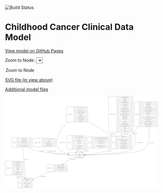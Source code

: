 <link rel='stylesheet' href="assets/style.css">
<link rel='stylesheet' href="https://unpkg.com/leaflet@1.5.1/dist/leaflet.css" integrity="sha512-xwE/Az9zrjBIphAcBb3F6JVqxf46+CDLwfLMHloNu6KEQCAWi6HcDUbeOfBIptF7tcCzusKFjFw2yuvEpDL9wQ==" crossorigin="">
<script type="text/javascript" src="https://code.jquery.com/jquery-3.2.1.min.js"></script>
<script type="text/javascript"  src="https://unpkg.com/leaflet@1.5.1/dist/leaflet.js"></script>
<script type="text/javascript" src="assets/actions.js"></script>

![Build Status](https://github.com/CBIIT/c3d-model/actions/workflows/model-test-and-deploy.yml/badge.svg)

# Childhood Cancer Clinical Data Model

[View model on GitHub Pages](https://cbiit.github.io/c3d-model/)


Zoom to Node: <select id="node_select">
  <option value="">Zoom to Node</option>
</select>
<div id="model"></div>

<p>
<a href="./model-desc/c3d-model.svg">SVG file (in view above)</a>
<p>
<a href="./model-desc">Additional model files</a>
<div id='graph' style='display:off;'>
<svg width="2536pt" height="1528pt"
 viewBox="0.00 0.00 2536.00 1528.00" xmlns="http://www.w3.org/2000/svg" xmlns:xlink="http://www.w3.org/1999/xlink">
<g id="graph0" class="graph" transform="scale(1 1) rotate(0) translate(4 1524)">
<title>Perl</title>
<polygon fill="#ffffff" stroke="transparent" points="-4,4 -4,-1524 2532,-1524 2532,4 -4,4"/>
<!-- sample -->
<g id="node1" class="node">
<title>sample</title>
<path fill="none" stroke="#000000" d="M1772.5,-651C1772.5,-651 2086.5,-651 2086.5,-651 2092.5,-651 2098.5,-657 2098.5,-663 2098.5,-663 2098.5,-846 2098.5,-846 2098.5,-852 2092.5,-858 2086.5,-858 2086.5,-858 1772.5,-858 1772.5,-858 1766.5,-858 1760.5,-852 1760.5,-846 1760.5,-846 1760.5,-663 1760.5,-663 1760.5,-657 1766.5,-651 1772.5,-651"/>
<text text-anchor="middle" x="1794.5" y="-750.8" font-family="Times,serif" font-size="14.00" fill="#000000">sample</text>
<polyline fill="none" stroke="#000000" points="1828.5,-651 1828.5,-858 "/>
<text text-anchor="middle" x="1839" y="-750.8" font-family="Times,serif" font-size="14.00" fill="#000000"> </text>
<polyline fill="none" stroke="#000000" points="1849.5,-651 1849.5,-858 "/>
<text text-anchor="middle" x="1963.5" y="-842.8" font-family="Times,serif" font-size="14.00" fill="#000000">anatomic_site</text>
<polyline fill="none" stroke="#000000" points="1849.5,-835 2077.5,-835 "/>
<text text-anchor="middle" x="1963.5" y="-819.8" font-family="Times,serif" font-size="14.00" fill="#000000">id</text>
<polyline fill="none" stroke="#000000" points="1849.5,-812 2077.5,-812 "/>
<text text-anchor="middle" x="1963.5" y="-796.8" font-family="Times,serif" font-size="14.00" fill="#000000">participant_age_at_collection</text>
<polyline fill="none" stroke="#000000" points="1849.5,-789 2077.5,-789 "/>
<text text-anchor="middle" x="1963.5" y="-773.8" font-family="Times,serif" font-size="14.00" fill="#000000">percent_necrosis</text>
<polyline fill="none" stroke="#000000" points="1849.5,-766 2077.5,-766 "/>
<text text-anchor="middle" x="1963.5" y="-750.8" font-family="Times,serif" font-size="14.00" fill="#000000">percent_tumor</text>
<polyline fill="none" stroke="#000000" points="1849.5,-743 2077.5,-743 "/>
<text text-anchor="middle" x="1963.5" y="-727.8" font-family="Times,serif" font-size="14.00" fill="#000000">sample_description</text>
<polyline fill="none" stroke="#000000" points="1849.5,-720 2077.5,-720 "/>
<text text-anchor="middle" x="1963.5" y="-704.8" font-family="Times,serif" font-size="14.00" fill="#000000">sample_id</text>
<polyline fill="none" stroke="#000000" points="1849.5,-697 2077.5,-697 "/>
<text text-anchor="middle" x="1963.5" y="-681.8" font-family="Times,serif" font-size="14.00" fill="#000000">sample_tumor_status</text>
<polyline fill="none" stroke="#000000" points="1849.5,-674 2077.5,-674 "/>
<text text-anchor="middle" x="1963.5" y="-658.8" font-family="Times,serif" font-size="14.00" fill="#000000">tumor_classification</text>
<polyline fill="none" stroke="#000000" points="2077.5,-651 2077.5,-858 "/>
<text text-anchor="middle" x="2088" y="-750.8" font-family="Times,serif" font-size="14.00" fill="#000000"> </text>
</g>
<!-- participant -->
<g id="node8" class="node">
<title>participant</title>
<path fill="none" stroke="#000000" d="M1065,-495.5C1065,-495.5 1296,-495.5 1296,-495.5 1302,-495.5 1308,-501.5 1308,-507.5 1308,-507.5 1308,-575.5 1308,-575.5 1308,-581.5 1302,-587.5 1296,-587.5 1296,-587.5 1065,-587.5 1065,-587.5 1059,-587.5 1053,-581.5 1053,-575.5 1053,-575.5 1053,-507.5 1053,-507.5 1053,-501.5 1059,-495.5 1065,-495.5"/>
<text text-anchor="middle" x="1101" y="-537.8" font-family="Times,serif" font-size="14.00" fill="#000000">participant</text>
<polyline fill="none" stroke="#000000" points="1149,-495.5 1149,-587.5 "/>
<text text-anchor="middle" x="1159.5" y="-537.8" font-family="Times,serif" font-size="14.00" fill="#000000"> </text>
<polyline fill="none" stroke="#000000" points="1170,-495.5 1170,-587.5 "/>
<text text-anchor="middle" x="1228.5" y="-572.3" font-family="Times,serif" font-size="14.00" fill="#000000">id</text>
<polyline fill="none" stroke="#000000" points="1170,-564.5 1287,-564.5 "/>
<text text-anchor="middle" x="1228.5" y="-549.3" font-family="Times,serif" font-size="14.00" fill="#000000">participant_id</text>
<polyline fill="none" stroke="#000000" points="1170,-541.5 1287,-541.5 "/>
<text text-anchor="middle" x="1228.5" y="-526.3" font-family="Times,serif" font-size="14.00" fill="#000000">race</text>
<polyline fill="none" stroke="#000000" points="1170,-518.5 1287,-518.5 "/>
<text text-anchor="middle" x="1228.5" y="-503.3" font-family="Times,serif" font-size="14.00" fill="#000000">sex_at_birth</text>
<polyline fill="none" stroke="#000000" points="1287,-495.5 1287,-587.5 "/>
<text text-anchor="middle" x="1297.5" y="-537.8" font-family="Times,serif" font-size="14.00" fill="#000000"> </text>
</g>
<!-- sample&#45;&gt;participant -->
<g id="edge12" class="edge">
<title>sample&#45;&gt;participant</title>
<path fill="none" stroke="#000000" d="M1778.4955,-650.8949C1769.5392,-646.529 1760.5074,-642.5181 1751.5,-639 1609.9602,-583.7184 1436.5865,-559.7283 1318.2635,-549.3499"/>
<polygon fill="#000000" stroke="#000000" points="1318.3222,-545.8422 1308.0601,-548.4767 1317.7252,-552.8167 1318.3222,-545.8422"/>
<text text-anchor="middle" x="1728" y="-609.8" font-family="Times,serif" font-size="14.00" fill="#000000">of_sample</text>
</g>
<!-- reference_file -->
<g id="node2" class="node">
<title>reference_file</title>
<path fill="none" stroke="#000000" d="M12,-213.5C12,-213.5 289,-213.5 289,-213.5 295,-213.5 301,-219.5 301,-225.5 301,-225.5 301,-431.5 301,-431.5 301,-437.5 295,-443.5 289,-443.5 289,-443.5 12,-443.5 12,-443.5 6,-443.5 0,-437.5 0,-431.5 0,-431.5 0,-225.5 0,-225.5 0,-219.5 6,-213.5 12,-213.5"/>
<text text-anchor="middle" x="58" y="-324.8" font-family="Times,serif" font-size="14.00" fill="#000000">reference_file</text>
<polyline fill="none" stroke="#000000" points="116,-213.5 116,-443.5 "/>
<text text-anchor="middle" x="126.5" y="-324.8" font-family="Times,serif" font-size="14.00" fill="#000000"> </text>
<polyline fill="none" stroke="#000000" points="137,-213.5 137,-443.5 "/>
<text text-anchor="middle" x="208.5" y="-428.3" font-family="Times,serif" font-size="14.00" fill="#000000">dcf_indexd_guid</text>
<polyline fill="none" stroke="#000000" points="137,-420.5 280,-420.5 "/>
<text text-anchor="middle" x="208.5" y="-405.3" font-family="Times,serif" font-size="14.00" fill="#000000">file_category</text>
<polyline fill="none" stroke="#000000" points="137,-397.5 280,-397.5 "/>
<text text-anchor="middle" x="208.5" y="-382.3" font-family="Times,serif" font-size="14.00" fill="#000000">file_description</text>
<polyline fill="none" stroke="#000000" points="137,-374.5 280,-374.5 "/>
<text text-anchor="middle" x="208.5" y="-359.3" font-family="Times,serif" font-size="14.00" fill="#000000">file_name</text>
<polyline fill="none" stroke="#000000" points="137,-351.5 280,-351.5 "/>
<text text-anchor="middle" x="208.5" y="-336.3" font-family="Times,serif" font-size="14.00" fill="#000000">file_size</text>
<polyline fill="none" stroke="#000000" points="137,-328.5 280,-328.5 "/>
<text text-anchor="middle" x="208.5" y="-313.3" font-family="Times,serif" font-size="14.00" fill="#000000">file_type</text>
<polyline fill="none" stroke="#000000" points="137,-305.5 280,-305.5 "/>
<text text-anchor="middle" x="208.5" y="-290.3" font-family="Times,serif" font-size="14.00" fill="#000000">id</text>
<polyline fill="none" stroke="#000000" points="137,-282.5 280,-282.5 "/>
<text text-anchor="middle" x="208.5" y="-267.3" font-family="Times,serif" font-size="14.00" fill="#000000">md5sum</text>
<polyline fill="none" stroke="#000000" points="137,-259.5 280,-259.5 "/>
<text text-anchor="middle" x="208.5" y="-244.3" font-family="Times,serif" font-size="14.00" fill="#000000">reference_file_id</text>
<polyline fill="none" stroke="#000000" points="137,-236.5 280,-236.5 "/>
<text text-anchor="middle" x="208.5" y="-221.3" font-family="Times,serif" font-size="14.00" fill="#000000">reference_file_url</text>
<polyline fill="none" stroke="#000000" points="280,-213.5 280,-443.5 "/>
<text text-anchor="middle" x="290.5" y="-324.8" font-family="Times,serif" font-size="14.00" fill="#000000"> </text>
</g>
<!-- study -->
<g id="node12" class="node">
<title>study</title>
<path fill="none" stroke="#000000" d="M220,-.5C220,-.5 439,-.5 439,-.5 445,-.5 451,-6.5 451,-12.5 451,-12.5 451,-149.5 451,-149.5 451,-155.5 445,-161.5 439,-161.5 439,-161.5 220,-161.5 220,-161.5 214,-161.5 208,-155.5 208,-149.5 208,-149.5 208,-12.5 208,-12.5 208,-6.5 214,-.5 220,-.5"/>
<text text-anchor="middle" x="236" y="-77.3" font-family="Times,serif" font-size="14.00" fill="#000000">study</text>
<polyline fill="none" stroke="#000000" points="264,-.5 264,-161.5 "/>
<text text-anchor="middle" x="274.5" y="-77.3" font-family="Times,serif" font-size="14.00" fill="#000000"> </text>
<polyline fill="none" stroke="#000000" points="285,-.5 285,-161.5 "/>
<text text-anchor="middle" x="357.5" y="-146.3" font-family="Times,serif" font-size="14.00" fill="#000000">dbgap_accession</text>
<polyline fill="none" stroke="#000000" points="285,-138.5 430,-138.5 "/>
<text text-anchor="middle" x="357.5" y="-123.3" font-family="Times,serif" font-size="14.00" fill="#000000">external_url</text>
<polyline fill="none" stroke="#000000" points="285,-115.5 430,-115.5 "/>
<text text-anchor="middle" x="357.5" y="-100.3" font-family="Times,serif" font-size="14.00" fill="#000000">id</text>
<polyline fill="none" stroke="#000000" points="285,-92.5 430,-92.5 "/>
<text text-anchor="middle" x="357.5" y="-77.3" font-family="Times,serif" font-size="14.00" fill="#000000">study_description</text>
<polyline fill="none" stroke="#000000" points="285,-69.5 430,-69.5 "/>
<text text-anchor="middle" x="357.5" y="-54.3" font-family="Times,serif" font-size="14.00" fill="#000000">study_id</text>
<polyline fill="none" stroke="#000000" points="285,-46.5 430,-46.5 "/>
<text text-anchor="middle" x="357.5" y="-31.3" font-family="Times,serif" font-size="14.00" fill="#000000">study_name</text>
<polyline fill="none" stroke="#000000" points="285,-23.5 430,-23.5 "/>
<text text-anchor="middle" x="357.5" y="-8.3" font-family="Times,serif" font-size="14.00" fill="#000000">study_status</text>
<polyline fill="none" stroke="#000000" points="430,-.5 430,-161.5 "/>
<text text-anchor="middle" x="440.5" y="-77.3" font-family="Times,serif" font-size="14.00" fill="#000000"> </text>
</g>
<!-- reference_file&#45;&gt;study -->
<g id="edge14" class="edge">
<title>reference_file&#45;&gt;study</title>
<path fill="none" stroke="#000000" d="M176.2184,-213.4651C181.2736,-201.6374 187.3059,-190.2265 194.5,-180 197.1103,-176.2894 199.9042,-172.6633 202.8495,-169.1251"/>
<polygon fill="#000000" stroke="#000000" points="205.5584,-171.3446 209.527,-161.5211 200.2986,-166.7256 205.5584,-171.3446"/>
<text text-anchor="middle" x="255" y="-183.8" font-family="Times,serif" font-size="14.00" fill="#000000">of_reference_file</text>
</g>
<!-- genetic_analysis -->
<g id="node3" class="node">
<title>genetic_analysis</title>
<path fill="none" stroke="#000000" d="M1724.5,-921.5C1724.5,-921.5 2108.5,-921.5 2108.5,-921.5 2114.5,-921.5 2120.5,-927.5 2120.5,-933.5 2120.5,-933.5 2120.5,-1507.5 2120.5,-1507.5 2120.5,-1513.5 2114.5,-1519.5 2108.5,-1519.5 2108.5,-1519.5 1724.5,-1519.5 1724.5,-1519.5 1718.5,-1519.5 1712.5,-1513.5 1712.5,-1507.5 1712.5,-1507.5 1712.5,-933.5 1712.5,-933.5 1712.5,-927.5 1718.5,-921.5 1724.5,-921.5"/>
<text text-anchor="middle" x="1780" y="-1216.8" font-family="Times,serif" font-size="14.00" fill="#000000">genetic_analysis</text>
<polyline fill="none" stroke="#000000" points="1847.5,-921.5 1847.5,-1519.5 "/>
<text text-anchor="middle" x="1858" y="-1216.8" font-family="Times,serif" font-size="14.00" fill="#000000"> </text>
<polyline fill="none" stroke="#000000" points="1868.5,-921.5 1868.5,-1519.5 "/>
<text text-anchor="middle" x="1984" y="-1504.3" font-family="Times,serif" font-size="14.00" fill="#000000">age_at_genetic_analysis</text>
<polyline fill="none" stroke="#000000" points="1868.5,-1496.5 2099.5,-1496.5 "/>
<text text-anchor="middle" x="1984" y="-1481.3" font-family="Times,serif" font-size="14.00" fill="#000000">allelic_ratio</text>
<polyline fill="none" stroke="#000000" points="1868.5,-1473.5 2099.5,-1473.5 "/>
<text text-anchor="middle" x="1984" y="-1458.3" font-family="Times,serif" font-size="14.00" fill="#000000">alteration</text>
<polyline fill="none" stroke="#000000" points="1868.5,-1450.5 2099.5,-1450.5 "/>
<text text-anchor="middle" x="1984" y="-1435.3" font-family="Times,serif" font-size="14.00" fill="#000000">chromosome</text>
<polyline fill="none" stroke="#000000" points="1868.5,-1427.5 2099.5,-1427.5 "/>
<text text-anchor="middle" x="1984" y="-1412.3" font-family="Times,serif" font-size="14.00" fill="#000000">chromosome_location</text>
<polyline fill="none" stroke="#000000" points="1868.5,-1404.5 2099.5,-1404.5 "/>
<text text-anchor="middle" x="1984" y="-1389.3" font-family="Times,serif" font-size="14.00" fill="#000000">cytoband</text>
<polyline fill="none" stroke="#000000" points="1868.5,-1381.5 2099.5,-1381.5 "/>
<text text-anchor="middle" x="1984" y="-1366.3" font-family="Times,serif" font-size="14.00" fill="#000000">dna_index_numeric</text>
<polyline fill="none" stroke="#000000" points="1868.5,-1358.5 2099.5,-1358.5 "/>
<text text-anchor="middle" x="1984" y="-1343.3" font-family="Times,serif" font-size="14.00" fill="#000000">exon</text>
<polyline fill="none" stroke="#000000" points="1868.5,-1335.5 2099.5,-1335.5 "/>
<text text-anchor="middle" x="1984" y="-1320.3" font-family="Times,serif" font-size="14.00" fill="#000000">fusion_partner_exon</text>
<polyline fill="none" stroke="#000000" points="1868.5,-1312.5 2099.5,-1312.5 "/>
<text text-anchor="middle" x="1984" y="-1297.3" font-family="Times,serif" font-size="14.00" fill="#000000">fusion_partner_gene</text>
<polyline fill="none" stroke="#000000" points="1868.5,-1289.5 2099.5,-1289.5 "/>
<text text-anchor="middle" x="1984" y="-1274.3" font-family="Times,serif" font-size="14.00" fill="#000000">fusion_partner_transcript</text>
<polyline fill="none" stroke="#000000" points="1868.5,-1266.5 2099.5,-1266.5 "/>
<text text-anchor="middle" x="1984" y="-1251.3" font-family="Times,serif" font-size="14.00" fill="#000000">gene_symbol</text>
<polyline fill="none" stroke="#000000" points="1868.5,-1243.5 2099.5,-1243.5 "/>
<text text-anchor="middle" x="1984" y="-1228.3" font-family="Times,serif" font-size="14.00" fill="#000000">genetic_analysis_id</text>
<polyline fill="none" stroke="#000000" points="1868.5,-1220.5 2099.5,-1220.5 "/>
<text text-anchor="middle" x="1984" y="-1205.3" font-family="Times,serif" font-size="14.00" fill="#000000">genomic_source_category</text>
<polyline fill="none" stroke="#000000" points="1868.5,-1197.5 2099.5,-1197.5 "/>
<text text-anchor="middle" x="1984" y="-1182.3" font-family="Times,serif" font-size="14.00" fill="#000000">hgvs_coding</text>
<polyline fill="none" stroke="#000000" points="1868.5,-1174.5 2099.5,-1174.5 "/>
<text text-anchor="middle" x="1984" y="-1159.3" font-family="Times,serif" font-size="14.00" fill="#000000">hgvs_genome</text>
<polyline fill="none" stroke="#000000" points="1868.5,-1151.5 2099.5,-1151.5 "/>
<text text-anchor="middle" x="1984" y="-1136.3" font-family="Times,serif" font-size="14.00" fill="#000000">hgvs_protein</text>
<polyline fill="none" stroke="#000000" points="1868.5,-1128.5 2099.5,-1128.5 "/>
<text text-anchor="middle" x="1984" y="-1113.3" font-family="Times,serif" font-size="14.00" fill="#000000">id</text>
<polyline fill="none" stroke="#000000" points="1868.5,-1105.5 2099.5,-1105.5 "/>
<text text-anchor="middle" x="1984" y="-1090.3" font-family="Times,serif" font-size="14.00" fill="#000000">karyotype</text>
<polyline fill="none" stroke="#000000" points="1868.5,-1082.5 2099.5,-1082.5 "/>
<text text-anchor="middle" x="1984" y="-1067.3" font-family="Times,serif" font-size="14.00" fill="#000000">reference_genome</text>
<polyline fill="none" stroke="#000000" points="1868.5,-1059.5 2099.5,-1059.5 "/>
<text text-anchor="middle" x="1984" y="-1044.3" font-family="Times,serif" font-size="14.00" fill="#000000">reported_significance</text>
<polyline fill="none" stroke="#000000" points="1868.5,-1036.5 2099.5,-1036.5 "/>
<text text-anchor="middle" x="1984" y="-1021.3" font-family="Times,serif" font-size="14.00" fill="#000000">reported_significance_system</text>
<polyline fill="none" stroke="#000000" points="1868.5,-1013.5 2099.5,-1013.5 "/>
<text text-anchor="middle" x="1984" y="-998.3" font-family="Times,serif" font-size="14.00" fill="#000000">result</text>
<polyline fill="none" stroke="#000000" points="1868.5,-990.5 2099.5,-990.5 "/>
<text text-anchor="middle" x="1984" y="-975.3" font-family="Times,serif" font-size="14.00" fill="#000000">status</text>
<polyline fill="none" stroke="#000000" points="1868.5,-967.5 2099.5,-967.5 "/>
<text text-anchor="middle" x="1984" y="-952.3" font-family="Times,serif" font-size="14.00" fill="#000000">test</text>
<polyline fill="none" stroke="#000000" points="1868.5,-944.5 2099.5,-944.5 "/>
<text text-anchor="middle" x="1984" y="-929.3" font-family="Times,serif" font-size="14.00" fill="#000000">+ 2 properties</text>
<polyline fill="none" stroke="#000000" points="2099.5,-921.5 2099.5,-1519.5 "/>
<text text-anchor="middle" x="2110" y="-1216.8" font-family="Times,serif" font-size="14.00" fill="#000000"> </text>
</g>
<!-- genetic_analysis&#45;&gt;sample -->
<g id="edge11" class="edge">
<title>genetic_analysis&#45;&gt;sample</title>
<path fill="none" stroke="#000000" d="M1924.8434,-921.4205C1925.3553,-903.0727 1925.8505,-885.3209 1926.3149,-868.6741"/>
<polygon fill="#000000" stroke="#000000" points="1929.8196,-868.5502 1926.5999,-858.4565 1922.8223,-868.355 1929.8196,-868.5502"/>
<text text-anchor="middle" x="1995.5" y="-891.8" font-family="Times,serif" font-size="14.00" fill="#000000">of_genetic_analysis</text>
</g>
<!-- genetic_analysis&#45;&gt;participant -->
<g id="edge10" class="edge">
<title>genetic_analysis&#45;&gt;participant</title>
<path fill="none" stroke="#000000" d="M2120.581,-927.2113C2164.692,-826.3632 2179.3996,-718.8585 2107.5,-639 2055.7032,-581.4696 1563.4374,-555.4699 1318.0993,-546.0069"/>
<polygon fill="#000000" stroke="#000000" points="1318.1676,-542.507 1308.0413,-545.6228 1317.9005,-549.5019 1318.1676,-542.507"/>
<text text-anchor="middle" x="2227.5" y="-750.8" font-family="Times,serif" font-size="14.00" fill="#000000">of_genetic_analysis</text>
</g>
<!-- treatment_response -->
<g id="node4" class="node">
<title>treatment_response</title>
<path fill="none" stroke="#000000" d="M464,-685.5C464,-685.5 825,-685.5 825,-685.5 831,-685.5 837,-691.5 837,-697.5 837,-697.5 837,-811.5 837,-811.5 837,-817.5 831,-823.5 825,-823.5 825,-823.5 464,-823.5 464,-823.5 458,-823.5 452,-817.5 452,-811.5 452,-811.5 452,-697.5 452,-697.5 452,-691.5 458,-685.5 464,-685.5"/>
<text text-anchor="middle" x="532.5" y="-750.8" font-family="Times,serif" font-size="14.00" fill="#000000">treatment_response</text>
<polyline fill="none" stroke="#000000" points="613,-685.5 613,-823.5 "/>
<text text-anchor="middle" x="623.5" y="-750.8" font-family="Times,serif" font-size="14.00" fill="#000000"> </text>
<polyline fill="none" stroke="#000000" points="634,-685.5 634,-823.5 "/>
<text text-anchor="middle" x="725" y="-808.3" font-family="Times,serif" font-size="14.00" fill="#000000">age_at_response</text>
<polyline fill="none" stroke="#000000" points="634,-800.5 816,-800.5 "/>
<text text-anchor="middle" x="725" y="-785.3" font-family="Times,serif" font-size="14.00" fill="#000000">id</text>
<polyline fill="none" stroke="#000000" points="634,-777.5 816,-777.5 "/>
<text text-anchor="middle" x="725" y="-762.3" font-family="Times,serif" font-size="14.00" fill="#000000">response</text>
<polyline fill="none" stroke="#000000" points="634,-754.5 816,-754.5 "/>
<text text-anchor="middle" x="725" y="-739.3" font-family="Times,serif" font-size="14.00" fill="#000000">response_category</text>
<polyline fill="none" stroke="#000000" points="634,-731.5 816,-731.5 "/>
<text text-anchor="middle" x="725" y="-716.3" font-family="Times,serif" font-size="14.00" fill="#000000">response_system</text>
<polyline fill="none" stroke="#000000" points="634,-708.5 816,-708.5 "/>
<text text-anchor="middle" x="725" y="-693.3" font-family="Times,serif" font-size="14.00" fill="#000000">treatment_response_id</text>
<polyline fill="none" stroke="#000000" points="816,-685.5 816,-823.5 "/>
<text text-anchor="middle" x="826.5" y="-750.8" font-family="Times,serif" font-size="14.00" fill="#000000"> </text>
</g>
<!-- treatment_response&#45;&gt;participant -->
<g id="edge1" class="edge">
<title>treatment_response&#45;&gt;participant</title>
<path fill="none" stroke="#000000" d="M651.2586,-685.1968C657.6703,-656.5231 669.9811,-625.4854 693.5,-606 720.1298,-583.9372 908.497,-563.9405 1042.972,-552.2478"/>
<polygon fill="#000000" stroke="#000000" points="1043.301,-555.7325 1052.9631,-551.3857 1042.6992,-548.7584 1043.301,-555.7325"/>
<text text-anchor="middle" x="776.5" y="-609.8" font-family="Times,serif" font-size="14.00" fill="#000000">of_treatment_response</text>
</g>
<!-- consent_group -->
<g id="node5" class="node">
<title>consent_group</title>
<path fill="none" stroke="#000000" d="M694,-271C694,-271 1019,-271 1019,-271 1025,-271 1031,-277 1031,-283 1031,-283 1031,-374 1031,-374 1031,-380 1025,-386 1019,-386 1019,-386 694,-386 694,-386 688,-386 682,-380 682,-374 682,-374 682,-283 682,-283 682,-277 688,-271 694,-271"/>
<text text-anchor="middle" x="743" y="-324.8" font-family="Times,serif" font-size="14.00" fill="#000000">consent_group</text>
<polyline fill="none" stroke="#000000" points="804,-271 804,-386 "/>
<text text-anchor="middle" x="814.5" y="-324.8" font-family="Times,serif" font-size="14.00" fill="#000000"> </text>
<polyline fill="none" stroke="#000000" points="825,-271 825,-386 "/>
<text text-anchor="middle" x="917.5" y="-370.8" font-family="Times,serif" font-size="14.00" fill="#000000">consent_group_id</text>
<polyline fill="none" stroke="#000000" points="825,-363 1010,-363 "/>
<text text-anchor="middle" x="917.5" y="-347.8" font-family="Times,serif" font-size="14.00" fill="#000000">consent_group_name</text>
<polyline fill="none" stroke="#000000" points="825,-340 1010,-340 "/>
<text text-anchor="middle" x="917.5" y="-324.8" font-family="Times,serif" font-size="14.00" fill="#000000">consent_group_number</text>
<polyline fill="none" stroke="#000000" points="825,-317 1010,-317 "/>
<text text-anchor="middle" x="917.5" y="-301.8" font-family="Times,serif" font-size="14.00" fill="#000000">consent_group_suffix</text>
<polyline fill="none" stroke="#000000" points="825,-294 1010,-294 "/>
<text text-anchor="middle" x="917.5" y="-278.8" font-family="Times,serif" font-size="14.00" fill="#000000">id</text>
<polyline fill="none" stroke="#000000" points="1010,-271 1010,-386 "/>
<text text-anchor="middle" x="1020.5" y="-324.8" font-family="Times,serif" font-size="14.00" fill="#000000"> </text>
</g>
<!-- consent_group&#45;&gt;study -->
<g id="edge13" class="edge">
<title>consent_group&#45;&gt;study</title>
<path fill="none" stroke="#000000" d="M733.9391,-270.9406C652.0123,-232.4645 544.3285,-181.8919 460.6751,-142.605"/>
<polygon fill="#000000" stroke="#000000" points="461.9106,-139.3185 451.3712,-138.2355 458.9349,-145.6546 461.9106,-139.3185"/>
<text text-anchor="middle" x="625" y="-183.8" font-family="Times,serif" font-size="14.00" fill="#000000">of_consent_group</text>
</g>
<!-- synonym -->
<g id="node6" class="node">
<title>synonym</title>
<path fill="none" stroke="#000000" d="M121,-674C121,-674 422,-674 422,-674 428,-674 434,-680 434,-686 434,-686 434,-823 434,-823 434,-829 428,-835 422,-835 422,-835 121,-835 121,-835 115,-835 109,-829 109,-823 109,-823 109,-686 109,-686 109,-680 115,-674 121,-674"/>
<text text-anchor="middle" x="149" y="-750.8" font-family="Times,serif" font-size="14.00" fill="#000000">synonym</text>
<polyline fill="none" stroke="#000000" points="189,-674 189,-835 "/>
<text text-anchor="middle" x="199.5" y="-750.8" font-family="Times,serif" font-size="14.00" fill="#000000"> </text>
<polyline fill="none" stroke="#000000" points="210,-674 210,-835 "/>
<text text-anchor="middle" x="311.5" y="-819.8" font-family="Times,serif" font-size="14.00" fill="#000000">associated_id</text>
<polyline fill="none" stroke="#000000" points="210,-812 413,-812 "/>
<text text-anchor="middle" x="311.5" y="-796.8" font-family="Times,serif" font-size="14.00" fill="#000000">data_location</text>
<polyline fill="none" stroke="#000000" points="210,-789 413,-789 "/>
<text text-anchor="middle" x="311.5" y="-773.8" font-family="Times,serif" font-size="14.00" fill="#000000">domain_category</text>
<polyline fill="none" stroke="#000000" points="210,-766 413,-766 "/>
<text text-anchor="middle" x="311.5" y="-750.8" font-family="Times,serif" font-size="14.00" fill="#000000">domain_description</text>
<polyline fill="none" stroke="#000000" points="210,-743 413,-743 "/>
<text text-anchor="middle" x="311.5" y="-727.8" font-family="Times,serif" font-size="14.00" fill="#000000">id</text>
<polyline fill="none" stroke="#000000" points="210,-720 413,-720 "/>
<text text-anchor="middle" x="311.5" y="-704.8" font-family="Times,serif" font-size="14.00" fill="#000000">repository_of_synonym_id</text>
<polyline fill="none" stroke="#000000" points="210,-697 413,-697 "/>
<text text-anchor="middle" x="311.5" y="-681.8" font-family="Times,serif" font-size="14.00" fill="#000000">synonym_id</text>
<polyline fill="none" stroke="#000000" points="413,-674 413,-835 "/>
<text text-anchor="middle" x="423.5" y="-750.8" font-family="Times,serif" font-size="14.00" fill="#000000"> </text>
</g>
<!-- synonym&#45;&gt;participant -->
<g id="edge8" class="edge">
<title>synonym&#45;&gt;participant</title>
<path fill="none" stroke="#000000" d="M377.9108,-673.8246C398.5682,-660.7465 420.6198,-648.4246 442.5,-639 547.4895,-593.7774 859.7946,-564.4964 1042.7539,-550.7198"/>
<polygon fill="#000000" stroke="#000000" points="1043.2783,-554.1904 1052.9897,-549.955 1042.7567,-547.2099 1043.2783,-554.1904"/>
<text text-anchor="middle" x="604" y="-609.8" font-family="Times,serif" font-size="14.00" fill="#000000">of_synonym</text>
</g>
<!-- synonym&#45;&gt;study -->
<g id="edge7" class="edge">
<title>synonym&#45;&gt;study</title>
<path fill="none" stroke="#000000" d="M282.8594,-673.9136C291.3183,-611.3278 302.5591,-522.3045 309.5,-444 317.6966,-351.5297 323.0766,-245.4904 326.1708,-171.998"/>
<polygon fill="#000000" stroke="#000000" points="329.6742,-171.9854 326.5923,-161.8487 322.6803,-171.6948 329.6742,-171.9854"/>
<text text-anchor="middle" x="351" y="-465.8" font-family="Times,serif" font-size="14.00" fill="#000000">of_synonym</text>
</g>
<!-- diagnosis -->
<g id="node7" class="node">
<title>diagnosis</title>
<path fill="none" stroke="#000000" d="M2151,-1013.5C2151,-1013.5 2516,-1013.5 2516,-1013.5 2522,-1013.5 2528,-1019.5 2528,-1025.5 2528,-1025.5 2528,-1415.5 2528,-1415.5 2528,-1421.5 2522,-1427.5 2516,-1427.5 2516,-1427.5 2151,-1427.5 2151,-1427.5 2145,-1427.5 2139,-1421.5 2139,-1415.5 2139,-1415.5 2139,-1025.5 2139,-1025.5 2139,-1019.5 2145,-1013.5 2151,-1013.5"/>
<text text-anchor="middle" x="2181" y="-1216.8" font-family="Times,serif" font-size="14.00" fill="#000000">diagnosis</text>
<polyline fill="none" stroke="#000000" points="2223,-1013.5 2223,-1427.5 "/>
<text text-anchor="middle" x="2233.5" y="-1216.8" font-family="Times,serif" font-size="14.00" fill="#000000"> </text>
<polyline fill="none" stroke="#000000" points="2244,-1013.5 2244,-1427.5 "/>
<text text-anchor="middle" x="2375.5" y="-1412.3" font-family="Times,serif" font-size="14.00" fill="#000000">age_at_diagnosis</text>
<polyline fill="none" stroke="#000000" points="2244,-1404.5 2507,-1404.5 "/>
<text text-anchor="middle" x="2375.5" y="-1389.3" font-family="Times,serif" font-size="14.00" fill="#000000">anatomic_site</text>
<polyline fill="none" stroke="#000000" points="2244,-1381.5 2507,-1381.5 "/>
<text text-anchor="middle" x="2375.5" y="-1366.3" font-family="Times,serif" font-size="14.00" fill="#000000">diagnosis</text>
<polyline fill="none" stroke="#000000" points="2244,-1358.5 2507,-1358.5 "/>
<text text-anchor="middle" x="2375.5" y="-1343.3" font-family="Times,serif" font-size="14.00" fill="#000000">diagnosis_basis</text>
<polyline fill="none" stroke="#000000" points="2244,-1335.5 2507,-1335.5 "/>
<text text-anchor="middle" x="2375.5" y="-1320.3" font-family="Times,serif" font-size="14.00" fill="#000000">diagnosis_category</text>
<polyline fill="none" stroke="#000000" points="2244,-1312.5 2507,-1312.5 "/>
<text text-anchor="middle" x="2375.5" y="-1297.3" font-family="Times,serif" font-size="14.00" fill="#000000">diagnosis_classification_system</text>
<polyline fill="none" stroke="#000000" points="2244,-1289.5 2507,-1289.5 "/>
<text text-anchor="middle" x="2375.5" y="-1274.3" font-family="Times,serif" font-size="14.00" fill="#000000">diagnosis_comment</text>
<polyline fill="none" stroke="#000000" points="2244,-1266.5 2507,-1266.5 "/>
<text text-anchor="middle" x="2375.5" y="-1251.3" font-family="Times,serif" font-size="14.00" fill="#000000">diagnosis_id</text>
<polyline fill="none" stroke="#000000" points="2244,-1243.5 2507,-1243.5 "/>
<text text-anchor="middle" x="2375.5" y="-1228.3" font-family="Times,serif" font-size="14.00" fill="#000000">disease_phase</text>
<polyline fill="none" stroke="#000000" points="2244,-1220.5 2507,-1220.5 "/>
<text text-anchor="middle" x="2375.5" y="-1205.3" font-family="Times,serif" font-size="14.00" fill="#000000">id</text>
<polyline fill="none" stroke="#000000" points="2244,-1197.5 2507,-1197.5 "/>
<text text-anchor="middle" x="2375.5" y="-1182.3" font-family="Times,serif" font-size="14.00" fill="#000000">laterality</text>
<polyline fill="none" stroke="#000000" points="2244,-1174.5 2507,-1174.5 "/>
<text text-anchor="middle" x="2375.5" y="-1159.3" font-family="Times,serif" font-size="14.00" fill="#000000">toronto_childhood_cancer_staging</text>
<polyline fill="none" stroke="#000000" points="2244,-1151.5 2507,-1151.5 "/>
<text text-anchor="middle" x="2375.5" y="-1136.3" font-family="Times,serif" font-size="14.00" fill="#000000">tumor_classification</text>
<polyline fill="none" stroke="#000000" points="2244,-1128.5 2507,-1128.5 "/>
<text text-anchor="middle" x="2375.5" y="-1113.3" font-family="Times,serif" font-size="14.00" fill="#000000">tumor_grade</text>
<polyline fill="none" stroke="#000000" points="2244,-1105.5 2507,-1105.5 "/>
<text text-anchor="middle" x="2375.5" y="-1090.3" font-family="Times,serif" font-size="14.00" fill="#000000">tumor_stage_clinical_m</text>
<polyline fill="none" stroke="#000000" points="2244,-1082.5 2507,-1082.5 "/>
<text text-anchor="middle" x="2375.5" y="-1067.3" font-family="Times,serif" font-size="14.00" fill="#000000">tumor_stage_clinical_n</text>
<polyline fill="none" stroke="#000000" points="2244,-1059.5 2507,-1059.5 "/>
<text text-anchor="middle" x="2375.5" y="-1044.3" font-family="Times,serif" font-size="14.00" fill="#000000">tumor_stage_clinical_t</text>
<polyline fill="none" stroke="#000000" points="2244,-1036.5 2507,-1036.5 "/>
<text text-anchor="middle" x="2375.5" y="-1021.3" font-family="Times,serif" font-size="14.00" fill="#000000">year_of_diagnosis</text>
<polyline fill="none" stroke="#000000" points="2507,-1013.5 2507,-1427.5 "/>
<text text-anchor="middle" x="2517.5" y="-1216.8" font-family="Times,serif" font-size="14.00" fill="#000000"> </text>
</g>
<!-- diagnosis&#45;&gt;sample -->
<g id="edge5" class="edge">
<title>diagnosis&#45;&gt;sample</title>
<path fill="none" stroke="#000000" d="M2203.635,-1013.3644C2180.3857,-981.2873 2155.2989,-949.4109 2129.5,-921 2112.0617,-901.7962 2092.3854,-882.8313 2072.3521,-864.9642"/>
<polygon fill="#000000" stroke="#000000" points="2074.473,-862.1677 2064.6605,-858.1719 2069.8395,-867.4147 2074.473,-862.1677"/>
<text text-anchor="middle" x="2154" y="-891.8" font-family="Times,serif" font-size="14.00" fill="#000000">of_diagnosis</text>
</g>
<!-- diagnosis&#45;&gt;participant -->
<g id="edge4" class="edge">
<title>diagnosis&#45;&gt;participant</title>
<path fill="none" stroke="#000000" d="M2381.8176,-1013.1581C2397.6435,-889.2558 2392.112,-737.3317 2301.5,-639 2236.097,-568.025 1603.6511,-548.5274 1318.5994,-543.3257"/>
<polygon fill="#000000" stroke="#000000" points="1318.2535,-539.819 1308.1924,-543.1393 1318.1281,-546.8179 1318.2535,-539.819"/>
<text text-anchor="middle" x="2431" y="-750.8" font-family="Times,serif" font-size="14.00" fill="#000000">of_diagnosis</text>
</g>
<!-- participant&#45;&gt;consent_group -->
<g id="edge9" class="edge">
<title>participant&#45;&gt;consent_group</title>
<path fill="none" stroke="#000000" d="M1110.1968,-495.2822C1064.1013,-464.9786 1003.237,-424.966 952.6786,-391.7285"/>
<polygon fill="#000000" stroke="#000000" points="954.291,-388.6 944.0123,-386.0312 950.4457,-394.4492 954.291,-388.6"/>
<text text-anchor="middle" x="1127" y="-465.8" font-family="Times,serif" font-size="14.00" fill="#000000">of_participant</text>
</g>
<!-- treatment -->
<g id="node9" class="node">
<title>treatment</title>
<path fill="none" stroke="#000000" d="M1034.5,-639.5C1034.5,-639.5 1326.5,-639.5 1326.5,-639.5 1332.5,-639.5 1338.5,-645.5 1338.5,-651.5 1338.5,-651.5 1338.5,-857.5 1338.5,-857.5 1338.5,-863.5 1332.5,-869.5 1326.5,-869.5 1326.5,-869.5 1034.5,-869.5 1034.5,-869.5 1028.5,-869.5 1022.5,-863.5 1022.5,-857.5 1022.5,-857.5 1022.5,-651.5 1022.5,-651.5 1022.5,-645.5 1028.5,-639.5 1034.5,-639.5"/>
<text text-anchor="middle" x="1067" y="-750.8" font-family="Times,serif" font-size="14.00" fill="#000000">treatment</text>
<polyline fill="none" stroke="#000000" points="1111.5,-639.5 1111.5,-869.5 "/>
<text text-anchor="middle" x="1122" y="-750.8" font-family="Times,serif" font-size="14.00" fill="#000000"> </text>
<polyline fill="none" stroke="#000000" points="1132.5,-639.5 1132.5,-869.5 "/>
<text text-anchor="middle" x="1225" y="-854.3" font-family="Times,serif" font-size="14.00" fill="#000000">age_at_treatment_end</text>
<polyline fill="none" stroke="#000000" points="1132.5,-846.5 1317.5,-846.5 "/>
<text text-anchor="middle" x="1225" y="-831.3" font-family="Times,serif" font-size="14.00" fill="#000000">age_at_treatment_start</text>
<polyline fill="none" stroke="#000000" points="1132.5,-823.5 1317.5,-823.5 "/>
<text text-anchor="middle" x="1225" y="-808.3" font-family="Times,serif" font-size="14.00" fill="#000000">dose</text>
<polyline fill="none" stroke="#000000" points="1132.5,-800.5 1317.5,-800.5 "/>
<text text-anchor="middle" x="1225" y="-785.3" font-family="Times,serif" font-size="14.00" fill="#000000">dose_frequency</text>
<polyline fill="none" stroke="#000000" points="1132.5,-777.5 1317.5,-777.5 "/>
<text text-anchor="middle" x="1225" y="-762.3" font-family="Times,serif" font-size="14.00" fill="#000000">dose_route</text>
<polyline fill="none" stroke="#000000" points="1132.5,-754.5 1317.5,-754.5 "/>
<text text-anchor="middle" x="1225" y="-739.3" font-family="Times,serif" font-size="14.00" fill="#000000">dose_unit</text>
<polyline fill="none" stroke="#000000" points="1132.5,-731.5 1317.5,-731.5 "/>
<text text-anchor="middle" x="1225" y="-716.3" font-family="Times,serif" font-size="14.00" fill="#000000">id</text>
<polyline fill="none" stroke="#000000" points="1132.5,-708.5 1317.5,-708.5 "/>
<text text-anchor="middle" x="1225" y="-693.3" font-family="Times,serif" font-size="14.00" fill="#000000">treatment_agent</text>
<polyline fill="none" stroke="#000000" points="1132.5,-685.5 1317.5,-685.5 "/>
<text text-anchor="middle" x="1225" y="-670.3" font-family="Times,serif" font-size="14.00" fill="#000000">treatment_id</text>
<polyline fill="none" stroke="#000000" points="1132.5,-662.5 1317.5,-662.5 "/>
<text text-anchor="middle" x="1225" y="-647.3" font-family="Times,serif" font-size="14.00" fill="#000000">treatment_type</text>
<polyline fill="none" stroke="#000000" points="1317.5,-639.5 1317.5,-869.5 "/>
<text text-anchor="middle" x="1328" y="-750.8" font-family="Times,serif" font-size="14.00" fill="#000000"> </text>
</g>
<!-- treatment&#45;&gt;participant -->
<g id="edge15" class="edge">
<title>treatment&#45;&gt;participant</title>
<path fill="none" stroke="#000000" d="M1180.5,-639.2724C1180.5,-624.8861 1180.5,-610.7136 1180.5,-597.8145"/>
<polygon fill="#000000" stroke="#000000" points="1184.0001,-597.7629 1180.5,-587.7629 1177.0001,-597.763 1184.0001,-597.7629"/>
<text text-anchor="middle" x="1227.5" y="-609.8" font-family="Times,serif" font-size="14.00" fill="#000000">of_treatment</text>
</g>
<!-- survival -->
<g id="node10" class="node">
<title>survival</title>
<path fill="none" stroke="#000000" d="M1369,-662.5C1369,-662.5 1730,-662.5 1730,-662.5 1736,-662.5 1742,-668.5 1742,-674.5 1742,-674.5 1742,-834.5 1742,-834.5 1742,-840.5 1736,-846.5 1730,-846.5 1730,-846.5 1369,-846.5 1369,-846.5 1363,-846.5 1357,-840.5 1357,-834.5 1357,-834.5 1357,-674.5 1357,-674.5 1357,-668.5 1363,-662.5 1369,-662.5"/>
<text text-anchor="middle" x="1394" y="-750.8" font-family="Times,serif" font-size="14.00" fill="#000000">survival</text>
<polyline fill="none" stroke="#000000" points="1431,-662.5 1431,-846.5 "/>
<text text-anchor="middle" x="1441.5" y="-750.8" font-family="Times,serif" font-size="14.00" fill="#000000"> </text>
<polyline fill="none" stroke="#000000" points="1452,-662.5 1452,-846.5 "/>
<text text-anchor="middle" x="1586.5" y="-831.3" font-family="Times,serif" font-size="14.00" fill="#000000">age_at_event_free_survival_status</text>
<polyline fill="none" stroke="#000000" points="1452,-823.5 1721,-823.5 "/>
<text text-anchor="middle" x="1586.5" y="-808.3" font-family="Times,serif" font-size="14.00" fill="#000000">age_at_last_known_survival_status</text>
<polyline fill="none" stroke="#000000" points="1452,-800.5 1721,-800.5 "/>
<text text-anchor="middle" x="1586.5" y="-785.3" font-family="Times,serif" font-size="14.00" fill="#000000">cause_of_death</text>
<polyline fill="none" stroke="#000000" points="1452,-777.5 1721,-777.5 "/>
<text text-anchor="middle" x="1586.5" y="-762.3" font-family="Times,serif" font-size="14.00" fill="#000000">event_free_survival_status</text>
<polyline fill="none" stroke="#000000" points="1452,-754.5 1721,-754.5 "/>
<text text-anchor="middle" x="1586.5" y="-739.3" font-family="Times,serif" font-size="14.00" fill="#000000">first_event</text>
<polyline fill="none" stroke="#000000" points="1452,-731.5 1721,-731.5 "/>
<text text-anchor="middle" x="1586.5" y="-716.3" font-family="Times,serif" font-size="14.00" fill="#000000">id</text>
<polyline fill="none" stroke="#000000" points="1452,-708.5 1721,-708.5 "/>
<text text-anchor="middle" x="1586.5" y="-693.3" font-family="Times,serif" font-size="14.00" fill="#000000">last_known_survival_status</text>
<polyline fill="none" stroke="#000000" points="1452,-685.5 1721,-685.5 "/>
<text text-anchor="middle" x="1586.5" y="-670.3" font-family="Times,serif" font-size="14.00" fill="#000000">survival_id</text>
<polyline fill="none" stroke="#000000" points="1721,-662.5 1721,-846.5 "/>
<text text-anchor="middle" x="1731.5" y="-750.8" font-family="Times,serif" font-size="14.00" fill="#000000"> </text>
</g>
<!-- survival&#45;&gt;participant -->
<g id="edge6" class="edge">
<title>survival&#45;&gt;participant</title>
<path fill="none" stroke="#000000" d="M1390.0654,-662.4687C1348.7366,-638.6122 1305.6982,-613.7689 1269.4539,-592.8474"/>
<polygon fill="#000000" stroke="#000000" points="1270.8013,-589.5839 1260.3908,-587.6158 1267.3018,-595.6464 1270.8013,-589.5839"/>
<text text-anchor="middle" x="1350" y="-609.8" font-family="Times,serif" font-size="14.00" fill="#000000">of_survival</text>
</g>
<!-- laboratory_test -->
<g id="node11" class="node">
<title>laboratory_test</title>
<path fill="none" stroke="#000000" d="M1022.5,-1094C1022.5,-1094 1354.5,-1094 1354.5,-1094 1360.5,-1094 1366.5,-1100 1366.5,-1106 1366.5,-1106 1366.5,-1335 1366.5,-1335 1366.5,-1341 1360.5,-1347 1354.5,-1347 1354.5,-1347 1022.5,-1347 1022.5,-1347 1016.5,-1347 1010.5,-1341 1010.5,-1335 1010.5,-1335 1010.5,-1106 1010.5,-1106 1010.5,-1100 1016.5,-1094 1022.5,-1094"/>
<text text-anchor="middle" x="1073.5" y="-1216.8" font-family="Times,serif" font-size="14.00" fill="#000000">laboratory_test</text>
<polyline fill="none" stroke="#000000" points="1136.5,-1094 1136.5,-1347 "/>
<text text-anchor="middle" x="1147" y="-1216.8" font-family="Times,serif" font-size="14.00" fill="#000000"> </text>
<polyline fill="none" stroke="#000000" points="1157.5,-1094 1157.5,-1347 "/>
<text text-anchor="middle" x="1251.5" y="-1331.8" font-family="Times,serif" font-size="14.00" fill="#000000">age_at_laboratory_test</text>
<polyline fill="none" stroke="#000000" points="1157.5,-1324 1345.5,-1324 "/>
<text text-anchor="middle" x="1251.5" y="-1308.8" font-family="Times,serif" font-size="14.00" fill="#000000">id</text>
<polyline fill="none" stroke="#000000" points="1157.5,-1301 1345.5,-1301 "/>
<text text-anchor="middle" x="1251.5" y="-1285.8" font-family="Times,serif" font-size="14.00" fill="#000000">laboratory_test_id</text>
<polyline fill="none" stroke="#000000" points="1157.5,-1278 1345.5,-1278 "/>
<text text-anchor="middle" x="1251.5" y="-1262.8" font-family="Times,serif" font-size="14.00" fill="#000000">laboratory_test_method</text>
<polyline fill="none" stroke="#000000" points="1157.5,-1255 1345.5,-1255 "/>
<text text-anchor="middle" x="1251.5" y="-1239.8" font-family="Times,serif" font-size="14.00" fill="#000000">laboratory_test_name</text>
<polyline fill="none" stroke="#000000" points="1157.5,-1232 1345.5,-1232 "/>
<text text-anchor="middle" x="1251.5" y="-1216.8" font-family="Times,serif" font-size="14.00" fill="#000000">sensitivity</text>
<polyline fill="none" stroke="#000000" points="1157.5,-1209 1345.5,-1209 "/>
<text text-anchor="middle" x="1251.5" y="-1193.8" font-family="Times,serif" font-size="14.00" fill="#000000">specimen</text>
<polyline fill="none" stroke="#000000" points="1157.5,-1186 1345.5,-1186 "/>
<text text-anchor="middle" x="1251.5" y="-1170.8" font-family="Times,serif" font-size="14.00" fill="#000000">test_result_modifier</text>
<polyline fill="none" stroke="#000000" points="1157.5,-1163 1345.5,-1163 "/>
<text text-anchor="middle" x="1251.5" y="-1147.8" font-family="Times,serif" font-size="14.00" fill="#000000">test_result_numeric</text>
<polyline fill="none" stroke="#000000" points="1157.5,-1140 1345.5,-1140 "/>
<text text-anchor="middle" x="1251.5" y="-1124.8" font-family="Times,serif" font-size="14.00" fill="#000000">test_result_text</text>
<polyline fill="none" stroke="#000000" points="1157.5,-1117 1345.5,-1117 "/>
<text text-anchor="middle" x="1251.5" y="-1101.8" font-family="Times,serif" font-size="14.00" fill="#000000">test_result_unit</text>
<polyline fill="none" stroke="#000000" points="1345.5,-1094 1345.5,-1347 "/>
<text text-anchor="middle" x="1356" y="-1216.8" font-family="Times,serif" font-size="14.00" fill="#000000"> </text>
</g>
<!-- laboratory_test&#45;&gt;sample -->
<g id="edge3" class="edge">
<title>laboratory_test&#45;&gt;sample</title>
<path fill="none" stroke="#000000" d="M1366.5305,-1110.8466C1477.5615,-1042.1679 1623.2376,-951.5285 1751.5,-870 1754.8154,-867.8926 1758.1634,-865.7604 1761.5357,-863.609"/>
<polygon fill="#000000" stroke="#000000" points="1763.4202,-866.5584 1769.9631,-858.2252 1759.6517,-860.6594 1763.4202,-866.5584"/>
<text text-anchor="middle" x="1786" y="-891.8" font-family="Times,serif" font-size="14.00" fill="#000000">of_laboratory_test</text>
</g>
<!-- laboratory_test&#45;&gt;participant -->
<g id="edge2" class="edge">
<title>laboratory_test&#45;&gt;participant</title>
<path fill="none" stroke="#000000" d="M1037.93,-1093.7786C977.3752,-1033.0779 914.4159,-955.0862 882.5,-870 846.4428,-773.8734 822.239,-722.1207 882.5,-639 902.5611,-611.3288 974.6443,-587.3446 1042.8864,-570.0882"/>
<polygon fill="#000000" stroke="#000000" points="1044.0615,-573.4026 1052.9204,-567.5914 1042.3711,-566.6098 1044.0615,-573.4026"/>
<text text-anchor="middle" x="948" y="-750.8" font-family="Times,serif" font-size="14.00" fill="#000000">of_laboratory_test</text>
</g>
</g>
</svg>
</div>
